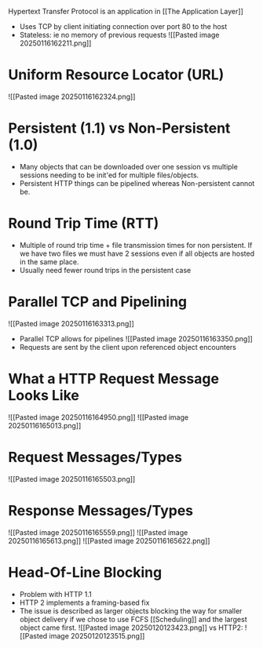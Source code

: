 Hypertext Transfer Protocol is an application in [[The Application Layer]]
- Uses TCP by client initiating connection over port 80 to the host
- Stateless: ie no memory of previous requests
![[Pasted image 20250116162211.png]]

# Uniform Resource Locator (URL)
![[Pasted image 20250116162324.png]]

# Persistent (1.1) vs Non-Persistent (1.0)
- Many objects that can be downloaded over one session vs multiple sessions needing to be init'ed for multiple files/objects.
- Persistent HTTP things can be pipelined whereas Non-persistent cannot be.

# Round Trip Time (RTT)
- Multiple of round trip time + file transmission times for non persistent. If we have two files we must have 2 sessions even if all objects are hosted in the same place.
- Usually need fewer round trips in the persistent case

# Parallel TCP and Pipelining
![[Pasted image 20250116163313.png]]
- Parallel TCP allows for pipelines
![[Pasted image 20250116163350.png]]
- Requests are sent by the client upon referenced object encounters

# What a HTTP Request Message Looks Like
![[Pasted image 20250116164950.png]]
![[Pasted image 20250116165013.png]]

# Request Messages/Types
![[Pasted image 20250116165503.png]]

# Response Messages/Types
![[Pasted image 20250116165559.png]]
![[Pasted image 20250116165613.png]]
![[Pasted image 20250116165622.png]]

# Head-Of-Line Blocking
- Problem with HTTP 1.1
- HTTP 2 implements a framing-based fix
- The issue is described as larger objects blocking the way for smaller object delivery if we chose to use FCFS [[Scheduling]] and the largest object came first.
![[Pasted image 20250120123423.png]]
vs HTTP2:
![[Pasted image 20250120123515.png]]
